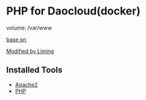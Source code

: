 PHP for Daocloud(docker)
===============
volume:
    /var/www
    
[base on](https://hub.docker.com/r/reinblau/php-apache2/)

[Modified by Liming](http://liming.cc)

Installed Tools
---------------
* [Apache2](http://httpd.apache.org/)
* [PHP](http://php.net/)
